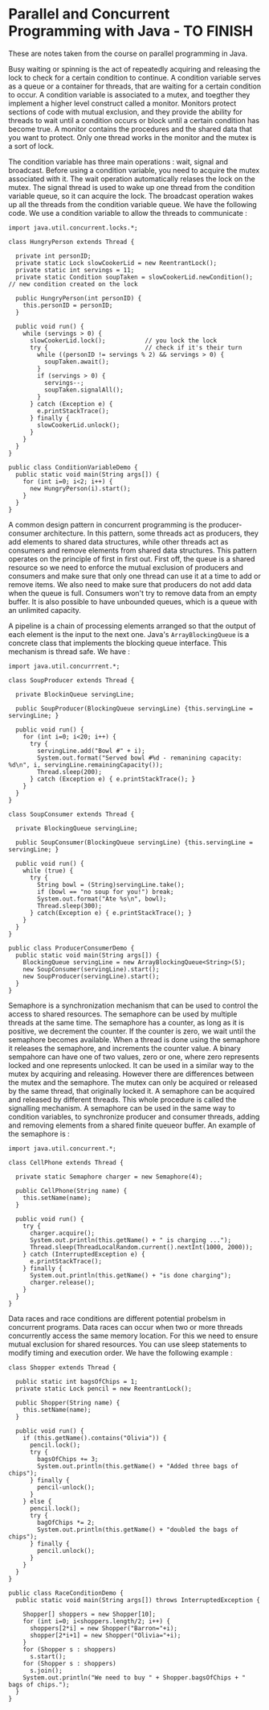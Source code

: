 # Parallel and Concurrent Programming with Java - TO FINISH

These are notes taken from the course on parallel programming in Java.

Busy waiting or spinning is the act of repeatedly acquiring and releasing the lock to check for a certain condition to continue. A condition variable serves as a queue or a container for threads, that are waiting for a certain condition to occur. A condition variable is associated to a mutex, and toegther they implement a higher level construct called a monitor. Monitors protect sections of code with mutual exclusion, and they provide the ability for threads to wait until a condition occurs or block until a certain condition has become true. A monitor contains the procedures and the shared data that you want to protect. Only one thread works in the monitor and the mutex is a sort of lock.

The condition variable has three main operations : wait, signal and broadcast. Before using a condition variable, you need to acquire the mutex associated with it. The wait operation automatically relases the lock on the mutex. The signal thread is used to wake up one thread from the condition variable queue, so it can acquire the lock. The broadcast operation wakes up all the threads from the condition variable queue. We have the following code. We use a condition variable to allow the threads to communicate : 

```
import java.util.concurrent.locks.*;

class HungryPerson extends Thread {
  
  private int personID;
  private static Lock slowCookerLid = new ReentrantLock();
  private static int servings = 11;
  private static Condition soupTaken = slowCookerLid.newCondition();  // new condition created on the lock
  
  public HungryPerson(int personID) {
    this.personID = personID;
  }
  
  public void run() {
    while (servings > 0) {
      slowCookerLid.lock();           // you lock the lock
      try {                           // check if it's their turn
        while ((personID != servings % 2) && servings > 0) {
          soupTaken.await();
        }
        if (servings > 0) {
          servings--;
          soupTaken.signalAll();
        }
      } catch (Exception e) {
        e.printStackTrace();
      } finally {
        slowCookerLid.unlock();
      }
    }
  }
}

public class ConditionVariableDemo {
  public static void main(String args[]) {
    for (int i=0; i<2; i++) {
      new HungryPerson(i).start();
    }
  }
}
```
A common design pattern in concurrent programming is the producer-consumer architecture. In this pattern, some threads act as producers, they add elements to shared data structures, while other threads act as consumers and remove elements from shared data structures. This pattern operates on the principle of first in first out. First off, the queue is a shared resource so we need to enforce the mutual exclusion of producers and consumers and make sure that only one thread can use it at a time to add or remove items. We also need to make sure that producers do not add data when the queue is full. Consumers won't try to remove data from an empty buffer. It is also possible to have unbounded queues, which is a queue with an unlimited capacity.

A pipeline is a chain of processing elements arranged so that the output of each element is the input to the next one. Java's `ArrayBlockingQueue` is a concrete class that implements the blocking queue interface. This mechanism is thread safe. We have :

```
import java.util.concurrrent.*;

class SoupProducer extends Thread {
  
  private BlockinQueue servingLine;
  
  public SoupProducer(BlockingQueue servingLine) {this.servingLine = servingLine; }
  
  public void run() {
    for (int i=0; i<20; i++) {
      try {
        servingLine.add("Bowl #" + i);
        System.out.format("Served bowl #%d - remanining capacity: %d\n", i, servingLine.remainingCapacity());
        Thread.sleep(200);
      } catch (Exception e) { e.printStackTrace(); }
    }
  }
}

class SoupConsumer extends Thread {
  
  private BlockingQueue servingLine;
  
  public SoupConsumer(BlockingQueue servingLine) {this.servingLine = servingLine; }
  
  public void run() {
    while (true) {
      try {
        String bowl = (String)servingLine.take();
        if (bowl == "no soup for you!") break;
        System.out.format("Ate %s\n", bowl);
        Thread.sleep(300);
      } catch(Exception e) { e.printStackTrace(); }
    }
  }
}

public class ProducerConsumerDemo {
  public static void main(String args[]) {
    BlockingQueue servingLine = new ArrayBlockingQueue<String>(5);
    new SoupConsumer(servingLine).start();
    new SoupProducer(servingLine).start();
  }
} 
```
Semaphore is a synchronization mechanism that can be used to control the access to shared resources. The semaphore can be used by multiple threads at the same time. The semaphore has a counter, as long as it is positive, we decrement the counter. If the counter is zero, we wait until the semaphore becomes available. When a thread is done using the semaphore it releases the semaphore, and increments the counter value. A binary sempahore can have one of two values, zero or one, where zero represents locked and one represents unlocked. It can be used in a similar way to the mutex by acquiring and releasing. However there are differences between the mutex and the semaphore. The mutex can only be acquired or released by the same thread, that originally locked it. A semaphore can be acquired and released by different threads. This whole procedure is called the signalling mechanism. A semaphore can be used in the same way to condition variables, to synchronize producer and consumer threads, adding and removing elements from a shared finite queueor buffer. An example of the semaphore is :

```
import java.util.concurrent.*;

class CellPhone extends Thread {
  
  private static Semaphore charger = new Semaphore(4);
  
  public CellPhone(String name) {
    this.setName(name);
  }
  
  public void run() {
    try {
      charger.acquire();
      System.out.println(this.getName() + " is charging ...");
      Thread.sleep(ThreadLocalRandom.current().nextInt(1000, 2000));
    } catch (InterruptedException e) {
      e.printStackTrace();
    } finally {
      System.out.println(this.getName() + "is done charging");
      charger.release();
    }
  }
}
```
Data races and race conditions are different potential probelsm in concurrent programs. Data races can occur when two or more threads concurrently access the same memory location. For this we need to ensure mutual exclusion for shared resources. You can use sleep statements to modify timing and execution order. We have the following example :

```
class Shopper extends Thread {

  public static int bagsOfChips = 1;
  private static Lock pencil = new ReentrantLock();
  
  public Shopper(String name) {
    this.setName(name);
  }
  
  public void run() {
    if (this.getName().contains("Olivia")) {
      pencil.lock();
      try {
        bagsOfChips += 3;
        System.out.println(this.getName() + "Added three bags of chips");
      } finally {
        pencil-unlock();
      }
    } else {
      pencil.lock();
      try {
        bagOfChips *= 2;
        System.out.println(this.getName() + "doubled the bags of chips");
      } finally {
        pencil.unlock();
      }
    }
  }
}

public class RaceConditionDemo {
  public static void main(String args[]) throws InterruptedException {
  
    Shopper[] shoppers = new Shopper[10];
    for (int i=0; i<shoppers.length/2; i++) {
      shoppers[2*i] = new Shopper("Barron="+i);
      shopper[2*i+1] = new Shopper("Olivia="+i);
    }
    for (Shopper s : shoppers) 
      s.start();
    for (Shopper s : shoppers) 
      s.join();
    System.out.println("We need to buy " + Shopper.bagsOfChips + " bags of chips.");
  }
}
```

